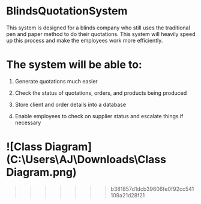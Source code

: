 # BlindsQuotationSystem

This system is designed for a blinds company who still uses the traditional pen and paper method to do their quotations. This system will heavily speed up this process and make the employees work more efficiently.

# The system will be able to:

1) Generate quotations much easier

2) Check the status of quotations, orders, and products being produced

3) Store client and order details into a database

4) Enable employees to check on supplier status and escalate things if necessary 

![Class Diagram](C:\Users\AJ\Downloads\Class Diagram.png)
=======
>>>>>>> b381857d1dcb39606fe0f92cc541109a21d28f21
